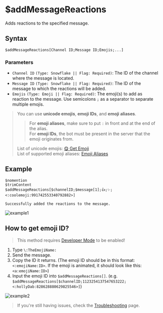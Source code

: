 # $addMessageReactions
Adds reactions to the specified message.

## Syntax
```
$addMessageReactions[Channel ID;Message ID;Emojis;...]
```

### Parameters
- `Channel ID` `(Type: Snowflake || Flag: Required)`: The ID of the channel where the message is located.
- `Message ID` `(Type: Snowflake || Flag: Required)`: The ID of the message to which the reactions will be added.
- `Emojis` `(Type: Emoji || Flag: Required)`: The emoji(s) to add as reaction to the message. Use semicolons `;` as a separator to separate multiple emojis.

> You can use **unicode emojis**, **emoji IDs**, and **emoji aliases**.
> > For **emoji aliases**, make sure to put `:` in front and at the end of the alias. \
> > For **emoji IDs**, the bot must be present in the server that the emoji originates from. 
> 
> List of unicode emojis: [😋 Get Emoji](https://getemoji.com) \
> List of supported emoji aliases: [Emoji Aliases](https://botdesignerdiscord.com/public/emoji_alias_list)

## Example
```
$nomention
$trimContent
$addMessageReactions[$channelID;$message[1];👍;✨;<:coolemoji:991742553340792882>]

Successfully added the reactions to the message.
```
![example1](https://user-images.githubusercontent.com/111157596/249183563-89753bae-aa63-4f42-8172-30975f468189.gif)

## How to get emoji ID?

> This method requires [Developer Mode](https://support.discord.com/hc/en-us/articles/206346498-Where-can-I-find-my-User-Server-Message-ID-) to be enabled! 

1. Type `\:TheEmojiName:`
2. Send the message.
3. Copy the ID it returns. (The emoji ID should be in this format: `<:emojiName:ID>`. If the emoji is animated, it should look like this: `<a:emojiName:ID>`)
4. Input the emoji ID into `$addMessageReactions[]`. (e.g. `$addMessageReactions[$channelID;1123254137547653222;<:hollyDab:828628880629825546>]`)

![example2](https://media.discordapp.net/attachments/609162277312266280/745309789491298415/My_Movie_0.gif)

> If you're still having issues, check the [Troubleshooting](../resources/troubleshooting.md#the-bot-fails-to-add-reactions) page.

